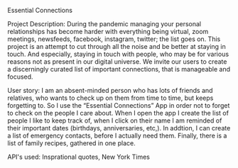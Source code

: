 Essential Connections

Project Description: During the pandemic managing your personal relationships has become harder with everything being virtual, zoom meetings, newsfeeds, facebook, instagram, twitter; the list goes on. This project is an attempt to cut through all the noise and be better at staying in touch. And especially, staying in touch with people, who may be for various reasons not as present in our digital universe. We invite our users to create a discerningly curated list of important connections, that is manageable and focused. 


User story: I am an absent-minded person who has lots of friends and relatives, who wants to check up on them from time to time, but keeps forgetting to. So I use the “Essential Connections” App in order not to forget to check on the people I care about. When I open the app I create the list of people I like to keep track of, when I click on their name I am reminded of their important dates (birthdays, anniversaries, etc,). In addtion, I can create a list of emergency contacts, before I actually need them. Finally, there is a list of family recipes, gathered in one place.

API's used: Insprational quotes, New York Times 


